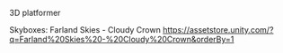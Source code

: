3D platformer

Skyboxes: Farland Skies - Cloudy Crown https://assetstore.unity.com/?q=Farland%20Skies%20-%20Cloudy%20Crown&orderBy=1